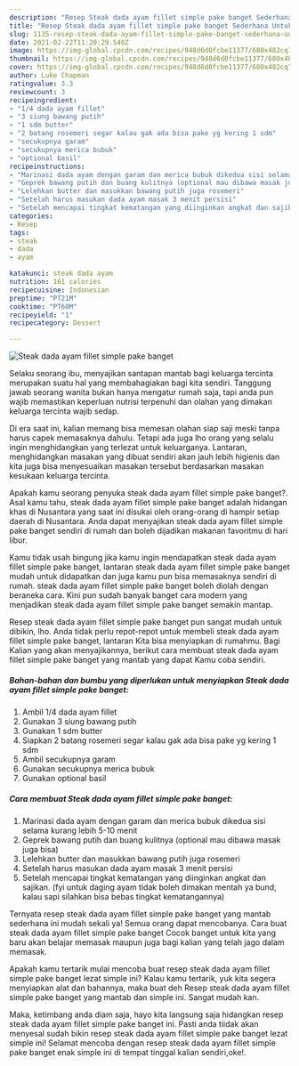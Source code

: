 ```yaml
---
description: "Resep Steak dada ayam fillet simple pake banget Sederhana Untuk Jualan"
title: "Resep Steak dada ayam fillet simple pake banget Sederhana Untuk Jualan"
slug: 1135-resep-steak-dada-ayam-fillet-simple-pake-banget-sederhana-untuk-jualan
date: 2021-02-22T11:20:29.540Z
image: https://img-global.cpcdn.com/recipes/948d6d0fcbe11377/680x482cq70/steak-dada-ayam-fillet-simple-pake-banget-foto-resep-utama.jpg
thumbnail: https://img-global.cpcdn.com/recipes/948d6d0fcbe11377/680x482cq70/steak-dada-ayam-fillet-simple-pake-banget-foto-resep-utama.jpg
cover: https://img-global.cpcdn.com/recipes/948d6d0fcbe11377/680x482cq70/steak-dada-ayam-fillet-simple-pake-banget-foto-resep-utama.jpg
author: Luke Chapman
ratingvalue: 3.3
reviewcount: 3
recipeingredient:
- "1/4 dada ayam fillet"
- "3 siung bawang putih"
- "1 sdm butter"
- "2 batang rosemeri segar kalau gak ada bisa pake yg kering 1 sdm"
- "secukupnya garam"
- "secukupnya merica bubuk"
- "optional basil"
recipeinstructions:
- "Marinasi dada ayam dengan garam dan merica bubuk dikedua sisi selama kurang lebih 5-10 menit"
- "Geprek bawang putih dan buang kulitnya (optional mau dibawa masak juga bisa)"
- "Lelehkan butter dan masukkan bawang putih juga rosemeri"
- "Setelah harus masukan dada ayam masak 3 menit persisi"
- "Setelah mencapai tingkat kematangan yang diinginkan angkat dan sajikan. (fyi untuk daging ayam tidak boleh dimakan mentah ya bund, kalau sapi silahkan bisa bebas tingkat kematangannya)"
categories:
- Resep
tags:
- steak
- dada
- ayam

katakunci: steak dada ayam 
nutrition: 161 calories
recipecuisine: Indonesian
preptime: "PT21M"
cooktime: "PT60M"
recipeyield: "1"
recipecategory: Dessert

---
```



![Steak dada ayam fillet simple pake banget](https://img-global.cpcdn.com/recipes/948d6d0fcbe11377/680x482cq70/steak-dada-ayam-fillet-simple-pake-banget-foto-resep-utama.jpg)

Selaku seorang ibu, menyajikan santapan mantab bagi keluarga tercinta merupakan suatu hal yang membahagiakan bagi kita sendiri. Tanggung jawab seorang  wanita bukan hanya mengatur rumah saja, tapi anda pun wajib memastikan keperluan nutrisi terpenuhi dan olahan yang dimakan keluarga tercinta wajib sedap.

Di era  saat ini, kalian memang bisa memesan olahan siap saji meski tanpa harus capek memasaknya dahulu. Tetapi ada juga lho orang yang selalu ingin menghidangkan yang terlezat untuk keluarganya. Lantaran, menghidangkan masakan yang dibuat sendiri akan jauh lebih higienis dan kita juga bisa menyesuaikan masakan tersebut berdasarkan masakan kesukaan keluarga tercinta. 



Apakah kamu seorang penyuka steak dada ayam fillet simple pake banget?. Asal kamu tahu, steak dada ayam fillet simple pake banget adalah hidangan khas di Nusantara yang saat ini disukai oleh orang-orang di hampir setiap daerah di Nusantara. Anda dapat menyajikan steak dada ayam fillet simple pake banget sendiri di rumah dan boleh dijadikan makanan favoritmu di hari libur.

Kamu tidak usah bingung jika kamu ingin mendapatkan steak dada ayam fillet simple pake banget, lantaran steak dada ayam fillet simple pake banget mudah untuk didapatkan dan juga kamu pun bisa memasaknya sendiri di rumah. steak dada ayam fillet simple pake banget boleh diolah dengan beraneka cara. Kini pun sudah banyak banget cara modern yang menjadikan steak dada ayam fillet simple pake banget semakin mantap.

Resep steak dada ayam fillet simple pake banget pun sangat mudah untuk dibikin, lho. Anda tidak perlu repot-repot untuk membeli steak dada ayam fillet simple pake banget, lantaran Kita bisa menyiapkan di rumahmu. Bagi Kalian yang akan menyajikannya, berikut cara membuat steak dada ayam fillet simple pake banget yang mantab yang dapat Kamu coba sendiri.

<!--inarticleads1-->

##### Bahan-bahan dan bumbu yang diperlukan untuk menyiapkan Steak dada ayam fillet simple pake banget:

1. Ambil 1/4 dada ayam fillet
1. Gunakan 3 siung bawang putih
1. Gunakan 1 sdm butter
1. Siapkan 2 batang rosemeri segar kalau gak ada bisa pake yg kering 1 sdm
1. Ambil secukupnya garam
1. Gunakan secukupnya merica bubuk
1. Gunakan optional basil




<!--inarticleads2-->

##### Cara membuat Steak dada ayam fillet simple pake banget:

1. Marinasi dada ayam dengan garam dan merica bubuk dikedua sisi selama kurang lebih 5-10 menit
1. Geprek bawang putih dan buang kulitnya (optional mau dibawa masak juga bisa)
1. Lelehkan butter dan masukkan bawang putih juga rosemeri
1. Setelah harus masukan dada ayam masak 3 menit persisi
1. Setelah mencapai tingkat kematangan yang diinginkan angkat dan sajikan. (fyi untuk daging ayam tidak boleh dimakan mentah ya bund, kalau sapi silahkan bisa bebas tingkat kematangannya)




Ternyata resep steak dada ayam fillet simple pake banget yang mantab sederhana ini mudah sekali ya! Semua orang dapat mencobanya. Cara buat steak dada ayam fillet simple pake banget Cocok banget untuk kita yang baru akan belajar memasak maupun juga bagi kalian yang telah jago dalam memasak.

Apakah kamu tertarik mulai mencoba buat resep steak dada ayam fillet simple pake banget lezat simple ini? Kalau kamu tertarik, yuk kita segera menyiapkan alat dan bahannya, maka buat deh Resep steak dada ayam fillet simple pake banget yang mantab dan simple ini. Sangat mudah kan. 

Maka, ketimbang anda diam saja, hayo kita langsung saja hidangkan resep steak dada ayam fillet simple pake banget ini. Pasti anda tiidak akan menyesal sudah bikin resep steak dada ayam fillet simple pake banget lezat simple ini! Selamat mencoba dengan resep steak dada ayam fillet simple pake banget enak simple ini di tempat tinggal kalian sendiri,oke!.


